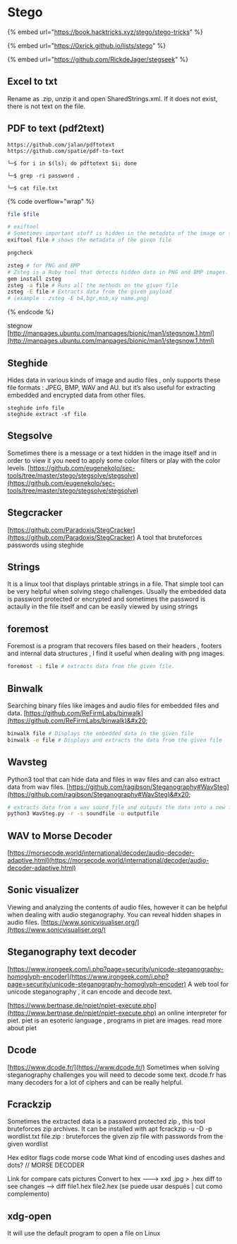 # Stego

{% embed url="https://book.hacktricks.xyz/stego/stego-tricks" %}

{% embed url="https://0xrick.github.io/lists/stego" %}

{% embed url="https://github.com/RickdeJager/stegseek" %}

## Excel to txt

Rename as .zip, unzip it and open SharedStrings.xml. If it does not exist, there is not text on the file.

## PDF to text (pdf2text)

```
https://github.com/jalan/pdftotext
https://github.com/spatie/pdf-to-text

└─$ for i in $(ls); do pdftotext $i; done

└─$ grep -ri password .                             

└─$ cat file.txt
```

{% code overflow="wrap" %}
```bash
file $file

# exiftool
# Sometimes important stuff is hidden in the metadata of the image or the file, exiftool can be very helpful to view the metadata of the files. 
exiftool file # shows the metadata of the given file

pngcheck

zsteg # for PNG and BMP
# Zsteg is a Ruby tool that detects hidden data in PNG and BMP images. 
gem install zsteg 
zsteg -a file # Runs all the methods on the given file 
zsteg -E file # Extracts data from the given payload 
# (example : zsteg -E b4,bgr,msb,xy name.png)
```
{% endcode %}

stegnow [http://manpages.ubuntu.com/manpages/bionic/man1/stegsnow.1.html](http://manpages.ubuntu.com/manpages/bionic/man1/stegsnow.1.html)

## Steghide

Hides data in various kinds of image and audio files , only supports these file formats : JPEG, BMP, WAV and AU. but it’s also useful for extracting embedded and encrypted data from other files.&#x20;

```
steghide info file
steghide extract -sf file
```

## Stegsolve

Sometimes there is a message or a text hidden in the image itself and in order to view it you need to apply some color filters or play with the color levels. [https://github.com/eugenekolo/sec-tools/tree/master/stego/stegsolve/stegsolve](https://github.com/eugenekolo/sec-tools/tree/master/stego/stegsolve/stegsolve)

## Stegcracker

[https://github.com/Paradoxis/StegCracker](https://github.com/Paradoxis/StegCracker) A tool that bruteforces passwords using steghide

## Strings

It is a linux tool that displays printable strings in a file. That simple tool can be very helpful when solving stego challenges. Usually the embedded data is password protected or encrypted and sometimes the password is actaully in the file itself and can be easily viewed by using strings

## foremost

Foremost is a program that recovers files based on their headers , footers and internal data structures , I find it useful when dealing with png images.&#x20;

```bash
foremost -i file # extracts data from the given file.
```

## Binwalk

Searching binary files like images and audio files for embedded files and data. [https://github.com/ReFirmLabs/binwalk](https://github.com/ReFirmLabs/binwalk)&#x20;

```bash
binwalk file # Displays the embedded data in the given file 
binwalk -e file # Displays and extracts the data from the given file
```

## Wavsteg

Python3 tool that can hide data and files in wav files and can also extract data from wav files. [https://github.com/ragibson/Steganography#WavSteg](https://github.com/ragibson/Steganography#WavSteg)&#x20;

```bash
# extracts data from a wav sound file and outputs the data into a new file
python3 WavSteg.py -r -s soundfile -o outputfile 
```

## WAV to Morse Decoder

[https://morsecode.world/international/decoder/audio-decoder-adaptive.html](https://morsecode.world/international/decoder/audio-decoder-adaptive.html)

## Sonic visualizer

Viewing and analyzing the contents of audio files, however it can be helpful when dealing with audio steganography. You can reveal hidden shapes in audio files. [https://www.sonicvisualiser.org/](https://www.sonicvisualiser.org/)

## Steganography text decoder

[https://www.irongeek.com/i.php?page=security/unicode-steganography-homoglyph-encoder](https://www.irongeek.com/i.php?page=security/unicode-steganography-homoglyph-encoder) A web tool for unicode steganography , it can encode and decode text.

[https://www.bertnase.de/npiet/npiet-execute.php](https://www.bertnase.de/npiet/npiet-execute.php) an online interpreter for piet. piet is an esoteric language , programs in piet are images. read more about piet

## Dcode

[https://www.dcode.fr/](https://www.dcode.fr/) Sometimes when solving steganography challenges you will need to decode some text. dcode.fr has many decoders for a lot of ciphers and can be really helpful.

## Fcrackzip

Sometimes the extracted data is a password protected zip , this tool bruteforces zip archives. It can be installed with apt fcrackzip -u -D -p wordlist.txt file.zip : bruteforces the given zip file with passwords from the given wordlist

Hex editor flags code morse code What kind of encoding uses dashes and dots? // MORSE DECODER

Link for compare cats pictures Convert to hex ---> xxd .jpg > .hex diff to see changes --> diff file1.hex file2.hex (se puede usar después | cut como complemento)

## xdg-open

It will use the default program to open a file on Linux
